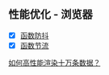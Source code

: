 ## 性能优化 - 浏览器

- [x] [函数防抖](./函数防抖.md)
- [x] [函数节流](./函数节流.md)

[如何高性能渲染十万条数据？](../Notes/练习-实际开发/虚拟列表/README.md)
